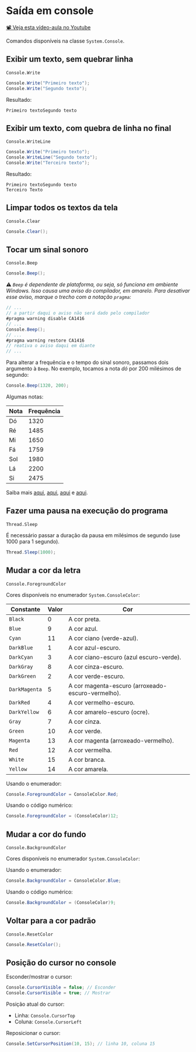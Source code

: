 # Saída em console

[📽 Veja esta vídeo-aula no Youtube](https://youtu.be/zRzLq1zzb5M)

Comandos disponíveis na classe `System.Console`.

## Exibir um texto, sem quebrar linha

`Console.Write`

```cs
Console.Write("Primeiro texto");
Console.Write("Segundo texto");
```

Resultado:

```
Primeiro textoSegundo texto
```

## Exibir um texto, com quebra de linha no final

`Console.WriteLine`

```cs
Console.Write("Primeiro texto");
Console.WriteLine("Segundo texto");
Console.Write("Terceiro texto");
```

Resultado:

```
Primeiro textoSegundo texto
Terceiro Texto
```

## Limpar todos os textos da tela

`Console.Clear`

```cs
Console.Clear();
```

## Tocar um sinal sonoro

`Console.Beep`

```cs
Console.Beep();
```

⚠ _`Beep` é dependente de plataforma, ou seja, só funciona em ambiente Windows. Isso causa uma aviso do compilador, em amarelo. Para desativar esse aviso, marque o trecho com a notação `pragma`:_

```cs
// ...
// a partir daqui o aviso não será dado pelo compilador
#pragma warning disable CA1416
// ...
Console.Beep();
// ...
#pragma warning restore CA1416
// reativa o aviso daqui em diante
// ...
```

Para alterar a frequência e o tempo do sinal sonoro, passamos dois argumento à `Beep`. No exemplo, tocamos a nota _dó_ por 200 milésimos de segundo:

```cs
Console.Beep(1320, 200);
```

Algumas notas:

| Nota | Frequência |
| ---- | ---------- |
| Dó   | 1320       |
| Ré   | 1485       |
| Mi   | 1650       |
| Fá   | 1759       |
| Sol  | 1980       |
| Lá   | 2200       |
| Si   | 2475       |

Saiba mais [aqui](http://www.das.inpe.br/~alex/FisicadaMusica/fismus_escalas.htm), [aqui](https://docs.microsoft.com/pt-br/dotnet/api/system.console.beep?view=net-6.0), [aqui](https://pages.mtu.edu/~suits/notefreqs.html) e [aqui](https://www.codeproject.com/Tips/438519/Console-BEEP-Methods-Notation-and-Generation).

## Fazer uma pausa na execução do programa

`Thread.Sleep`

É necessário passar a duração da pausa em milésimos de segundo (use 1000 para 1 segundo).

```cs
Thread.Sleep(1000);
```

## Mudar a cor da letra

`Console.ForegroundColor`

Cores disponíveis no enumerador `System.ConsoleColor`:

| Constante     | Valor | Cor                                               |
| ------------- | ----- | ------------------------------------------------- |
| `Black`       | 0     | A cor preta.                                      |
| `Blue`        | 9     | A cor azul.                                       |
| `Cyan`        | 11    | A cor ciano (verde-azul).                         |
| `DarkBlue`    | 1     | A cor azul-escuro.                                |
| `DarkCyan`    | 3     | A cor ciano-escuro (azul escuro-verde).           |
| `DarkGray`    | 8     | A cor cinza-escuro.                               |
| `DarkGreen`   | 2     | A cor verde-escuro.                               |
| `DarkMagenta` | 5     | A cor magenta-escuro (arroxeado-escuro-vermelho). |
| `DarkRed`     | 4     | A cor vermelho-escuro.                            |
| `DarkYellow`  | 6     | A cor amarelo-escuro (ocre).                      |
| `Gray`        | 7     | A cor cinza.                                      |
| `Green`       | 10    | A cor verde.                                      |
| `Magenta`     | 13    | A cor magenta (arroxeado-vermelho).               |
| `Red`         | 12    | A cor vermelha.                                   |
| `White`       | 15    | A cor branca.                                     |
| `Yellow`      | 14    | A cor amarela.                                    |

Usando o enumerador:

```cs
Console.ForegroundColor = ConsoleColor.Red;
```

Usando o código numérico:

```cs
Console.ForegroundColor = (ConsoleColor)12;
```

## Mudar a cor do fundo

`Console.BackgroundColor`

Cores disponíveis no enumerador `System.ConsoleColor`:

Usando o enumerador:

```cs
Console.BackgroundColor = ConsoleColor.Blue;
```

Usando o código numérico:

```cs
Console.BackgroundColor = (ConsoleColor)9;
```

## Voltar para a cor padrão

`Console.ResetColor`

```cs
Console.ResetColor();
```

## Posição do cursor no console

Esconder/mostrar o cursor:

```cs
Console.CursorVisible = false; // Esconder
Console.CursorVisible = true; // Mostrar
```

Posição atual do cursor:

- Linha: `Console.CursorTop`
- Coluna: `Console.CursorLeft`

Reposicionar o cursor:

```cs
Console.SetCursorPosition(10, 15); // linha 10, coluna 15
```
